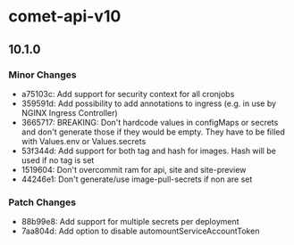 # comet-api-v10

## 10.1.0

### Minor Changes

- a75103c: Add support for security context for all cronjobs
- 359591d: Add possibility to add annotations to ingress (e.g. in use by NGINX Ingress Controller)
- 3665717: BREAKING: Don't hardcode values in configMaps or secrets and don't generate those if they would be empty. They have to be filled with Values.env or Values.secrets
- 53f344d: Add support for both tag and hash for images. Hash will be used if no tag is set
- 1519604: Don't overcommit ram for api, site and site-preview
- 44246e1: Don't generate/use image-pull-secrets if non are set

### Patch Changes

- 88b99e8: Add support for multiple secrets per deployment
- 7aa804d: Add option to disable automountServiceAccountToken
